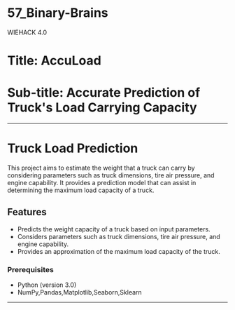 # 57_Binary-Brains
WIEHACK 4.0
# Title: AccuLoad
# Sub-title: Accurate Prediction of Truck's Load Carrying Capacity

---

# Truck Load Prediction

This project aims to estimate the weight that a truck can carry by considering parameters such as truck dimensions, tire air pressure, and engine capability. It provides a prediction model that can assist in determining the maximum load capacity of a truck.

## Features

- Predicts the weight capacity of a truck based on input parameters.
- Considers parameters such as truck dimensions, tire air pressure, and engine capability.
- Provides an approximation of the maximum load capacity of the truck.


### Prerequisites

- Python (version 3.0)
- NumPy,Pandas,Matplotlib,Seaborn,Sklearn


---

